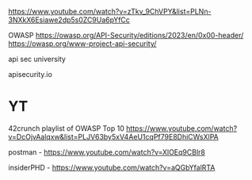 https://www.youtube.com/watch?v=zTkv_9ChVPY&list=PLNn-3NXkX6Esiawe2dp5s0ZC9Ua6pYfCc

OWASP
https://owasp.org/API-Security/editions/2023/en/0x00-header/
https://owasp.org/www-project-api-security/

api sec university

apisecurity.io


# YT
42crunch playlist of OWASP Top 10
https://www.youtube.com/watch?v=DcOjvAalqxw&list=PLJV63by5xV4AeU1cqPf79E8DhiCWsXlPA


postman - https://www.youtube.com/watch?v=XlOEq9CBlr8

insiderPHD - https://www.youtube.com/watch?v=aQGbYfalRTA































